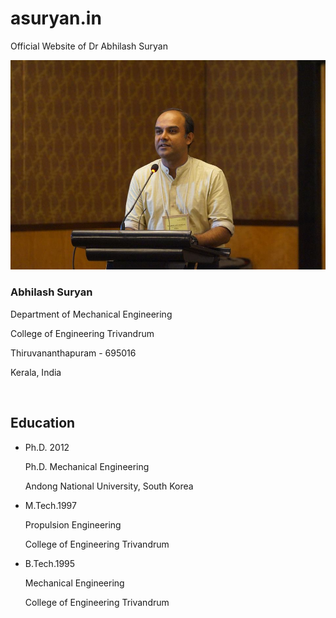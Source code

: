 # asuryan.in

Official Website of Dr Abhilash Suryan

<div id="biography" class="page home" data-pos="home">
    <div class="pageheader">
        <div class="headercontent">
            <div class="section-container">
                <div class="row">
                    <div class="col-sm-2 visible-sm"></div>
                    <div class="col-sm-8 col-md-6">
                        <div class="biothumb">
                            <img alt="image" src="static/images/ASR.jpg" class="img-responsive">
						</div>
                        <div class="clearfix visible-sm visible-xs"></div>
                        <div class="col-sm-12 col-md-12">
                            <h3 class="title">Abhilash Suryan</h3>
                            <p>Department of Mechanical Engineering</p>
                            <p>College of Engineering Trivandrum</p>
                            <p>Thiruvananthapuram - 695016</p>
                            <p>Kerala, India</p>
                            <p>&nbsp;</p>
                            <p></p>
                        </div>
                    </div>
                    <div class="clearfix visible-sm visible-xs"></div>
                    <div class="col-sm-2 visible-sm"></div>
                    <div class="col-sm-8 col-md-5 col-md-offset-1">
                        <div class="title text-left">
                            <h2>Education</h2>
                        </div>
                        <ul class="ul-card">
                            <li>
                                <div class="dy marb20">
                                    <span class="degree">Ph.D.</span>
                                    <span class="year">2012</span>
                                </div>
                                <div class="description col-md-offset-1 col-sm-offset-1 col-xs-offset-1 col-lg-offset-1">
                                    <p class="waht">Ph.D. Mechanical Engineering</p>
                                    <p class="where">Andong National University, South Korea</p>
                                </div>
                                <div class="clearfix"></div>
                            </li>
                            <li>
                                <div class="dy marb20">
                                    <span class="degree">M.Tech.</span><span class="year">1997</span>
                                </div>
                                <div class="description col-md-offset-1 col-sm-offset-1 col-xs-offset-1 col-lg-offset-1">
                                    <p class="waht">Propulsion Engineering</p>
                                    <p class="where">College of Engineering Trivandrum</p>
                                </div>
                                <div class="clearfix"></div>
                            </li>
                            <li>
                                <div class="dy marb20">
                                    <span class="degree">B.Tech.</span><span class="year">1995</span>
                                </div>
                                <div class="description col-md-offset-1 col-sm-offset-1 col-xs-offset-1 col-lg-offset-1">
                                    <p class="waht">Mechanical Engineering</p>
                                    <p class="where">College of Engineering Trivandrum</p>
                                </div>
                                <div class="clearfix"></div>
                            </li>
                        </ul>
                    </div>
                </div>
            </div>
        </div>
    </div>
</div>

